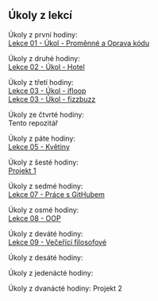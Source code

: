 ## Úkoly z lekcí
  
Úkoly z první hodiny:  
[Lekce 01 - Úkol - Proměnné a Oprava kódu](https://github.com/Emitlium/Engeto-Java-Training/tree/main/src/Lekce01)  

Úkoly z druhé hodiny:  
[Lekce 02 - Úkol - Hotel](https://github.com/Emitlium/Engeto-Java-Training/tree/main/src/Lekce02)  

Úkoly z třetí hodiny:  
[Lekce 03 - Úkol - ifloop](https://github.com/Emitlium/Engeto-Java-Training/tree/main/src/Lekce03/ifloop)  
[Lekce 03 - Úkol - fizzbuzz](https://github.com/Emitlium/Engeto-Java-Training/tree/main/src/Lekce03/fizzbuzz)

Úkoly ze čtvrté hodiny:  
Tento repozitář  

Úkoly z páte hodiny:  
[Lekce 05 - Květiny](https://github.com/Emitlium/Engeto-Java-Training/tree/main/src/Lekce05)  

Úkoly z šesté hodiny:  
[Projekt 1](https://github.com/Emitlium/Prvni-projekt)

Úkoly z sedmé hodiny:  
[Lekce 07 - Práce s GitHubem](https://github.com/Emitlium/L7-Maven-test)  

Úkoly z osmé hodiny:  
[Lekce 08 - OOP](https://github.com/Emitlium/Engeto-Java-Training/tree/main/src/Lekce08)  

Úkoly z deváté hodiny:  
[Lekce 09 - Večeřící filosofové](https://github.com/Emitlium/Engeto-Java-Training/tree/main/src/Lekce09)

Úkoly z desáté hodiny:

Úkoly z jedenácté hodiny:

Úkoly z dvanácté hodiny: 
Projekt 2
